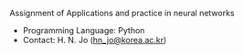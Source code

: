 Assignment of Applications and practice in neural networks

* Programming Language: Python
* Contact: H. N. Jo (hn_jo@korea.ac.kr)
